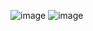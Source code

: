 ![image](https://github.com/karpo27/Exercism_JS/assets/54405665/6bcd4859-9c21-4946-b497-41af629392b7)
![image](https://github.com/karpo27/Exercism_JS/assets/54405665/eeba1d27-9a7e-4f51-ab97-b4f5ea3d50e7)
